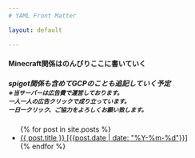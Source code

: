 ```yaml
---
# YAML Front Matter

layout: default 

---
```




<div class="jumbotron p-4 p-md-5 text-white rounded bg-dark">
    <div class="col-md-8 px-0">
    <h4>Minecraft関係はのんびりここに書いていく</h4>
    <h5>
    spigot関係も含めてGCPのことも追記していく予定<br>
    <small>
    ※当サーバーは広告費で運営しております。<br>
    一人一人の広告クリックで成り立っています。<br>  
    一日一クリック、ご協力をよろしくお願い致します。
    </small>
    </h5>
    </div>
</div>

<div class="row mb-2">
<ul class="list-group">
  {% for post in site.posts %}
    <li class="list-group-item">
      <a href="{{ post.url | prepend:site.baseurl }}">{{ post.title }} [{{post.date | date: "%Y-%m-%d"}}]</a>
    </li>
  {% endfor %}
</ul>
</div>
